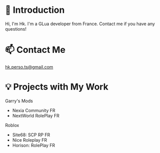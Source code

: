 # 👋 Introduction
Hi, I'm Hk. I'm a GLua developer from France. Contact me if you have any questions!

# 📫 Contact Me
hk.perso.ts@gmail.com

# 💡 Projects with My Work
Garry's Mods
- Nexia Community FR
- NextWorld RolePlay FR

Roblox
- Site68: SCP RP FR
- Nice Roleplay FR
- Horison: RolePlay FR

